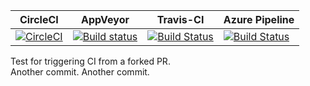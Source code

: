 | CircleCI | AppVeyor | Travis-CI | Azure Pipeline |   
| -- | -- | -- | -- |  
| [![CircleCI](https://circleci.com/bb/gfoidltests/continuous-integration-test/tree/master.svg?style=svg)](https://circleci.com/bb/gfoidltests/continuous-integration-test/tree/master) | [![Build status](https://ci.appveyor.com/api/projects/status/ramupu2tb0ksrxpb?svg=true)](https://ci.appveyor.com/project/GntherFoidl/continuous-integration-test) | [![Build Status](https://travis-ci.org/gfoidl/Continuous-Integration-Test.svg?branch=master)](https://travis-ci.org/gfoidl/Continuous-Integration-Test) | [![Build Status](https://dev.azure.com/gh-gfoidl/AzureDevOpsTest/_apis/build/status/gfoidl.Continuous-Integration-Test)](https://dev.azure.com/gh-gfoidl/AzureDevOpsTest/_build/latest?definitionId=1) |  

Test for triggering CI from a forked PR.  
Another commit.
Another commit.

